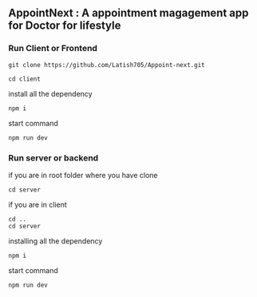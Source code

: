 ## AppointNext : A appointment magagement app for Doctor for lifestyle

### Run Client or Frontend

```
git clone https://github.com/Latish705/Appoint-next.git
```

```
cd client
```

install all the dependency

```
npm i
```

start command

```
npm run dev
```

### Run server or backend

if you are in root folder where you have clone

```
cd server
```

if you are in client

```
cd ..
cd server
```

installing all the dependency

```
npm i
```

start command

```
npm run dev
```
